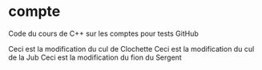 # compte

Code du cours de C++ sur les comptes pour tests GitHub

Ceci est la modification du cul de Clochette
Ceci est la modification du cul de la Jub
Ceci est la modification du fion du Sergent